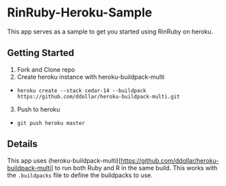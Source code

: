 # RinRuby-Heroku-Sample
This app serves as a sample to get you started using RinRuby on heroku. 

## Getting Started
1. Fork and Clone repo
2. Create heroku instance with heroku-buildpack-multi
  * `heroku create --stack cedar-14 --buildpack https://github.com/ddollar/heroku-buildpack-multi.git`
3. Push to heroku
  * `git push heroku master`

## Details
This app uses (heroku-buildpack-multi)[https://github.com/ddollar/heroku-buildpack-multi] to run both Ruby and R in the same build. This works with the `.buildpacks` file to define the buildpacks to use. 
